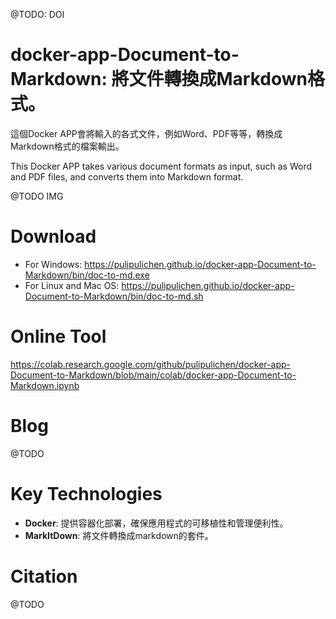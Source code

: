 @TODO: DOI

# docker-app-Document-to-Markdown: 將文件轉換成Markdown格式。

這個Docker APP會將輸入的各式文件，例如Word、PDF等等，轉換成Markdown格式的檔案輸出。

This Docker APP takes various document formats as input, such as Word and PDF files, and converts them into Markdown format.

@TODO IMG

# Download

- For Windows: https://pulipulichen.github.io/docker-app-Document-to-Markdown/bin/doc-to-md.exe
- For Linux and Mac OS: https://pulipulichen.github.io/docker-app-Document-to-Markdown/bin/doc-to-md.sh

# Online Tool

https://colab.research.google.com/github/pulipulichen/docker-app-Document-to-Markdown/blob/main/colab/docker-app-Document-to-Markdown.ipynb

# Blog

@TODO

# Key Technologies

- **Docker**: 提供容器化部署，確保應用程式的可移植性和管理便利性。
- **MarkItDown**: 將文件轉換成markdown的套件。

# Citation

@TODO
